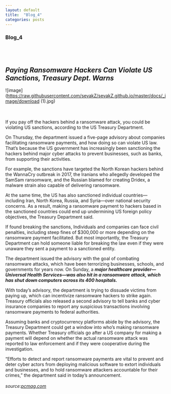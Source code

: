 ```yaml
---
layout: default
title:  "Blog_4"
categories: posts
---
```


### Blog_4
<br><br>

## *Paying Ransomware Hackers Can Violate US Sanctions, Treasury Dept. Warns*<br>

![image](https://raw.githubusercontent.com/sevakZ/sevakZ.github.io/master/docs/_image/download (1).jpg)<br>

<br><br>If you pay off the hackers behind a ransomware attack, you could be violating US sanctions, according to the US Treasury Department. 

On Thursday, the department issued a five-page advisory about companies facilitating ransomware payments, and how doing so can violate US law. That’s because the US government has increasingly been sanctioning the hackers behind major cyber attacks to prevent businesses, such as banks, from supporting their activities. 

For example, the sanctions have targeted the North Korean hackers behind the WannaCry outbreak in 2017, the Iranians who allegedly developed the SamSam ransomware, and the Russian blamed for creating Dridex, a malware strain also capable of delivering ransomware. 

At the same time, the US has also sanctioned individual countries—including Iran, North Korea, Russia, and Syria—over national security concerns. As a result, making a ransomware payment to hackers based in the sanctioned countries could end up undermining US foreign policy objectives, the Treasury Department said. 

If found breaking the sanctions, Individuals and companies can face civil penalties, including steep fines of $300,000 or more depending on the ransomware payment facilitated. But most importantly, the Treasury Department can hold someone liable for breaking the law even if they were unaware they sent a payment to a sanctioned entity.  

The department issued the advisory with the goal of combating ransomware attacks, which have been terrorizing businesses, schools, and governments for years now. On Sunday, a ***major healthcare provider—Universal Health Services—was also hit in a ransomware attack, which has shut down computers across its 400 hospitals.*** 

With today’s advisory, the department is trying to dissuade victims from paying up, which can incentivize ransomware hackers to strike again. Treasury officials also released a second advisory to tell banks and cyber insurance companies to report any suspicious transactions involving ransomware payments to federal authorities. 

Assuming banks and cryptocurrency platforms abide by the advisory, the Treasury Department could get a window into who’s making ransomware payments. Whether Treasury officials go after a US company for making a payment will depend on whether the actual ransomware attack was reported to law enforcement and if they were cooperative during the investigation.

“Efforts to detect and report ransomware payments are vital to prevent and deter cyber actors from deploying malicious software to extort individuals and businesses, and to hold ransomware attackers accountable for their crimes,” the department said in today’s announcement. 
<br><br><i>source:[pcmag.com](https://www.pcmag.com/news/paying-ransomware-hackers-can-violate-us-sanctions-treasury-dept-warns)

